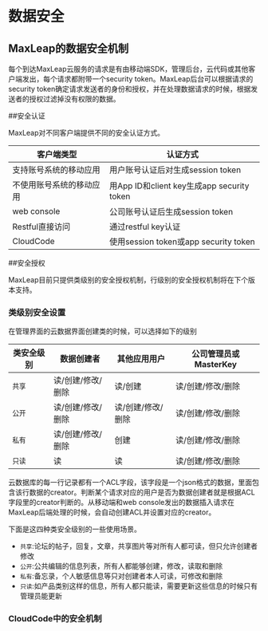 
# 数据安全

##	MaxLeap的数据安全机制

每个到达MaxLeap云服务的请求是有由移动端SDK，管理后台，云代码或其他客户端发出，每个请求都附带一个security token。MaxLeap后台可以根据请求的security token确定请求发送者的身份和授权，并在处理数据请求的时候，根据发送者的授权过滤掉没有权限的数据。

##安全认证

MaxLeap对不同客户端提供不同的安全认证方式。

客户端类型|认证方式
---|---
支持账号系统的移动应用|用户账号认证后对生成session token
不使用账号系统的移动应用|用App ID和client key生成app security token
web console|公司账号认证后生成session token
Restful直接访问|通过restful key认证
CloudCode|使用session token或app security token

##安全授权

MaxLeap目前只提供类级别的安全授权机制，行级别的安全授权机制将在下个版本支持。

### 类级别安全设置

在管理界面的云数据界面创建类的时候，可以选择如下的级别

类安全级别|数据创建者|其他应用用户|公司管理员或MasterKey
---|---|---|---
`共享`|读/创建/修改/删除|读/创建|读/创建/修改/删除
`公开`|读/创建/修改/删除|读/创建/修改/删除|读/创建/修改/删除
`私有`|读/创建/修改/删除|创建|读/创建/修改/删除
`只读`|读|读|读/创建/修改/删除

云数据库的每一行记录都有一个ACL字段，该字段是一个json格式的数据，里面包含该行数据的creator。判断某个请求对应的用户是否为数据创建者就是根据ACL字段里的creator判断的。从移动端和web console发出的数据插入请求在MaxLeap后端处理的时候，会自动创建ACL并设置对应的creator。

下面是这四种类安全级别的一些使用场景。

* `共享`:论坛的帖子，回复，文章，共享图片等对所有人都可读，但只允许创建者修改
* `公开`:公共编辑的信息列表，所有人都能够创建，修改，读取和删除
* `私有`:备忘录，个人敏感信息等只对创建者本人可读，可修改和删除
* `只读`:如产品类别这样的信息，所有人都只能读，需要更新这些信息的时候只有管理员能更新

### CloudCode中的安全机制







    
    

